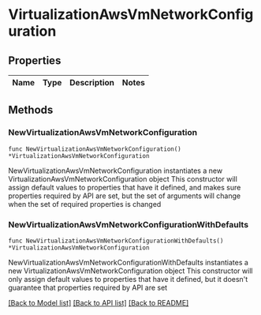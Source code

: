 # VirtualizationAwsVmNetworkConfiguration

## Properties

Name | Type | Description | Notes
------------ | ------------- | ------------- | -------------

## Methods

### NewVirtualizationAwsVmNetworkConfiguration

`func NewVirtualizationAwsVmNetworkConfiguration() *VirtualizationAwsVmNetworkConfiguration`

NewVirtualizationAwsVmNetworkConfiguration instantiates a new VirtualizationAwsVmNetworkConfiguration object
This constructor will assign default values to properties that have it defined,
and makes sure properties required by API are set, but the set of arguments
will change when the set of required properties is changed

### NewVirtualizationAwsVmNetworkConfigurationWithDefaults

`func NewVirtualizationAwsVmNetworkConfigurationWithDefaults() *VirtualizationAwsVmNetworkConfiguration`

NewVirtualizationAwsVmNetworkConfigurationWithDefaults instantiates a new VirtualizationAwsVmNetworkConfiguration object
This constructor will only assign default values to properties that have it defined,
but it doesn't guarantee that properties required by API are set


[[Back to Model list]](../README.md#documentation-for-models) [[Back to API list]](../README.md#documentation-for-api-endpoints) [[Back to README]](../README.md)


